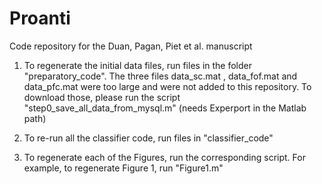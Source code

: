 # Proanti
Code repository for the Duan, Pagan, Piet et al. manuscript


1) To regenerate the initial data files, run files in the folder "preparatory_code". The three files data_sc.mat , data_fof.mat and data_pfc.mat were too large and were not added to this repository. To download those, please run the script "step0_save_all_data_from_mysql.m" (needs Experport in the Matlab path)

2) To re-run all the classifier code, run files in "classifier_code"

3) To regenerate each of the Figures, run the corresponding script. For example, to regenerate Figure 1, run "Figure1.m"

